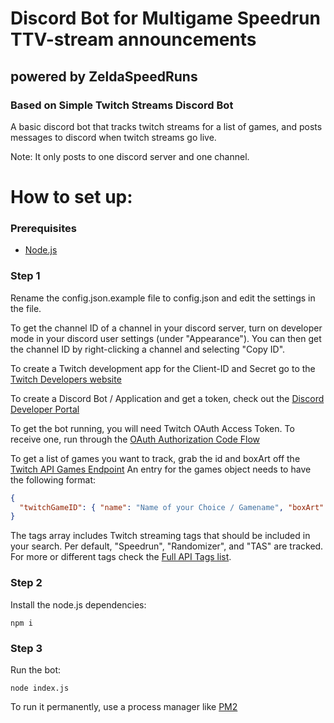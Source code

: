 # Discord Bot for Multigame Speedrun TTV-stream announcements
## powered by ZeldaSpeedRuns
### Based on Simple Twitch Streams Discord Bot

A basic discord bot that tracks twitch streams for a list of games, and posts messages to discord when twitch streams go live.

Note: It only posts to one discord server and one channel.

# How to set up:

### Prerequisites

* [Node.js](https://nodejs.org/)

### Step 1
Rename the config.json.example file to config.json and edit the settings in the file.

To get the channel ID of a channel in your discord server, turn on developer mode in your discord user settings (under "Appearance"). You can then get the channel ID by right-clicking a channel and selecting "Copy ID".

To create a Twitch development app for the Client-ID and Secret go to the [Twitch Developers website](https://dev.twitch.tv/console/apps) 

To create a Discord Bot / Application and get a token, check out the [Discord Developer Portal](https://discordapp.com/developers/applications/)

To get the bot running, you will need Twitch OAuth Access Token.
To receive one, run through the [OAuth Authorization Code Flow](https://dev.twitch.tv/docs/authentication/getting-tokens-oauth#oauth-authorization-code-flow)

To get a list of games you want to track, grab the id and boxArt off the [Twitch API Games Endpoint](https://dev.twitch.tv/docs/api/reference#get-games)
An entry for the games object needs to have the following format:
```json
{
  "twitchGameID": { "name": "Name of your Choice / Gamename", "boxArt": "twitchBoxArtImageLink" }
}
```
The tags array includes Twitch streaming tags that should be included in your search. Per default, "Speedrun", "Randomizer", and "TAS" are tracked.
For more or different tags check the [Full API Tags list](https://dev.twitch.tv/docs/api/reference#get-all-stream-tags).

### Step 2

Install the node.js dependencies:
```
npm i
```

### Step 3

Run the bot:
```
node index.js
```
To run it permanently, use a process manager like [PM2](https://www.npmjs.com/package/pm2)
